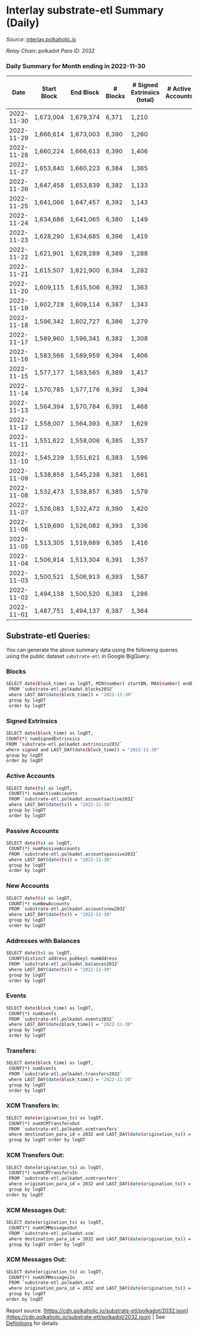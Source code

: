 # Interlay substrate-etl Summary (Daily)

_Source_: [interlay.polkaholic.io](https://interlay.polkaholic.io)

*Relay Chain*: polkadot
*Para ID*: 2032



### Daily Summary for Month ending in 2022-11-30


| Date | Start Block | End Block | # Blocks | # Signed Extrinsics (total) | # Active Accounts | # Passive | # New | # Addresses with Balances | # Events | # Transfers | # XCM Transfers In | # XCM Transfers Out | # XCM In | # XCM Out | Issues | 
| ---- | ----------- | --------- | -------- | --------------------------- | ----------------- | --------- | ----- | ------------------------- | -------- | ----------- | ------------------ | ------------------- | -------- | --------- | ------ |
| 2022-11-30 | 1,673,004 | 1,679,374 | 6,371 | 1,210 |  |  |  | 10,632 | 56,983 | 6,539 ($28,816.04) | 11 ($928.96) | 7 ($482.05) | 12 | 8 |  |
| 2022-11-29 | 1,666,614 | 1,673,003 | 6,390 | 1,260 |  |  |  | 10,628 | 57,560 | 6,596 ($37,508.47) | 24 ($3,273.15) | 13 ($772.51) | 25 | 14 |  |
| 2022-11-28 | 1,660,224 | 1,666,613 | 6,390 | 1,406 |  |  |  | 10,615 | 58,165 | 6,563 ($40,023.50) | 24 ($1,889.77) | 14 ($975.67) | 28 | 18 |  |
| 2022-11-27 | 1,653,840 | 1,660,223 | 6,384 | 1,365 |  |  |  |  | 57,908 | 6,585 ($50,319.83) | 30 ($1,856.60) | 28 ($2,295.39) | 32 | 30 |  |
| 2022-11-26 | 1,647,458 | 1,653,839 | 6,382 | 1,133 |  |  |  |  | 56,983 | 6,590 ($32,786.10) | 30 ($4,385.40) | 21 ($1,473.23) | 33 | 23 |  |
| 2022-11-25 | 1,641,066 | 1,647,457 | 6,392 | 1,143 |  |  |  | 10,596 | 56,976 | 6,561 ($17,718.56) | 17 ($734.13) | 16 ($170.77) | 19 | 17 |  |
| 2022-11-24 | 1,634,686 | 1,641,065 | 6,380 | 1,149 |  |  |  | 10,588 | 56,867 | 6,555 ($30,999.83) | 28 ($2,316.41) | 22 ($1,727.85) | 35 | 27 |  |
| 2022-11-23 | 1,628,290 | 1,634,685 | 6,396 | 1,419 |  |  |  |  | 58,270 | 6,596 ($122,177.25) | 25 ($1,765.79) | 29 ($1,138.91) | 32 | 36 |  |
| 2022-11-22 | 1,621,901 | 1,628,289 | 6,389 | 1,288 |  |  |  |  | 57,935 | 6,641 ($47,513.13) | 51 ($9,200.92) | 34 ($9,785.85) | 67 | 49 |  |
| 2022-11-21 | 1,615,507 | 1,621,900 | 6,394 | 1,282 |  |  |  |  | 57,808 | 6,654 ($46,615.36) | 30 ($2,361.21) | 34 ($1,938.30) | 42 | 40 |  |
| 2022-11-20 | 1,609,115 | 1,615,506 | 6,392 | 1,363 |  |  |  |  | 58,105 | 6,615 ($22,309.45) | 15 ($806.28) | 31 ($1,940.02) | 36 | 50 |  |
| 2022-11-19 | 1,602,728 | 1,609,114 | 6,387 | 1,343 |  |  |  |  | 57,931 | 6,577 ($46,161.71) | 18 ($13,094.29) | 16 ($690.81) | 20 | 18 |  |
| 2022-11-18 | 1,596,342 | 1,602,727 | 6,386 | 1,279 |  |  |  | 10,514 | 57,707 | 6,595 ($61,189.46) | 18 ($9,261.95) | 13 ($1,061.01) | 20 | 15 |  |
| 2022-11-17 | 1,589,960 | 1,596,341 | 6,382 | 1,308 |  |  |  | 10,501 | 57,642 | 6,566 ($21,081.76) | 20 ($1,210.72) | 21 ($5,934.25) | 20 | 20 |  |
| 2022-11-16 | 1,583,566 | 1,589,959 | 6,394 | 1,406 |  |  |  |  | 58,264 | 6,604 ($52,966.36) | 32 ($84,772.09) | 25 ($17,715.62) | 36 | 27 |  |
| 2022-11-15 | 1,577,177 | 1,583,565 | 6,389 | 1,417 |  |  |  | 10,481 | 58,372 | 6,626 ($324,635.47) | 31 ($8,685.27) | 25 ($280,442.83) | 38 | 29 |  |
| 2022-11-14 | 1,570,785 | 1,577,176 | 6,392 | 1,394 |  |  |  | 10,457 | 58,709 | 6,727 ($70,330.71) | 33 ($4,491.26) | 39 ($29,756.92) | 51 | 56 |  |
| 2022-11-13 | 1,564,394 | 1,570,784 | 6,391 | 1,468 |  |  |  | 10,404 | 59,035 | 6,769 ($159,487.73) | 44 ($6,127.77) | 30 ($2,851.89) | 53 | 39 |  |
| 2022-11-12 | 1,558,007 | 1,564,393 | 6,387 | 1,629 |  |  |  |  | 59,152 | 6,604 ($93,248.48) | 39 ($31,872.62) | 33 ($45,000.58) | 44 | 37 |  |
| 2022-11-11 | 1,551,622 | 1,558,006 | 6,385 | 1,357 |  |  |  | 10,331 | 58,282 | 6,616 ($180,405.58) | 43 ($216,996.44) | 47 ($73,087.20) | 59 | 61 |  |
| 2022-11-10 | 1,545,239 | 1,551,621 | 6,383 | 1,596 |  |  |  |  | 59,165 | 6,692 ($39,647.22) | 25 ($14,374.54) | 26 ($12,314.85) | 43 | 42 |  |
| 2022-11-09 | 1,538,858 | 1,545,238 | 6,381 | 1,661 |  |  |  | 10,304 | 59,852 | 6,851 ($318,028.63) | 45 ($28,447.48) | 47 ($5,386.40) | 73 | 69 |  |
| 2022-11-08 | 1,532,473 | 1,538,857 | 6,385 | 1,579 |  |  |  |  | 58,989 | 6,616 ($41,384.07) | 47 ($12,310.77) | 49 ($6,210.11) | 60 | 60 |  |
| 2022-11-07 | 1,526,083 | 1,532,472 | 6,390 | 1,420 |  |  |  |  | 58,672 | 6,667 ($125,966.50) | 40 ($9,780.34) | 54 ($10,199.29) | 49 | 65 |  |
| 2022-11-06 | 1,519,690 | 1,526,082 | 6,393 | 1,336 |  |  |  |  | 58,024 | 6,603 ($41,633.15) | 31 ($4,331.29) | 39 ($4,746.48) | 41 | 49 |  |
| 2022-11-05 | 1,513,305 | 1,519,689 | 6,385 | 1,416 |  |  |  |  | 58,322 | 6,590 ($30,927.41) | 30 ($2,824.80) | 27 ($2,419.89) | 39 | 36 |  |
| 2022-11-04 | 1,506,914 | 1,513,304 | 6,391 | 1,357 |  |  |  | 10,227 | 58,527 | 6,692 ($64,276.77) | 37 ($4,519.97) | 72 ($11,642.67) | 56 | 92 |  |
| 2022-11-03 | 1,500,521 | 1,506,913 | 6,393 | 1,567 |  |  |  | 10,197 | 58,914 | 6,601 ($35,298.94) | 30 ($4,676.64) | 36 ($4,789.22) | 32 | 38 |  |
| 2022-11-02 | 1,494,138 | 1,500,520 | 6,383 | 1,286 |  |  |  | 10,190 | 57,807 | 6,593 ($31,862.75) | 19 ($8,434.22) | 20 ($3,638.92) | 29 | 26 |  |
| 2022-11-01 | 1,487,751 | 1,494,137 | 6,387 | 1,364 |  |  |  | 10,183 | 58,164 | 6,599 ($35,248.51) | 23 ($5,451.46) | 19 ($1,014.18) | 41 | 37 |  |

## Substrate-etl Queries:
You can generate the above summary data using the following queries using the public dataset `substrate-etl` in Google BigQuery:

### Blocks
```bash
SELECT date(block_time) as logDT, MIN(number) startBN, MAX(number) endBN, COUNT(*) numBlocks 
 FROM `substrate-etl.polkadot.blocks2032`  
 where LAST_DAY(date(block_time)) = "2022-11-30" 
 group by logDT 
 order by logDT
```

### Signed Extrinsics
```bash
SELECT date(block_time) as logDT, 
COUNT(*) numSignedExtrinsics 
FROM `substrate-etl.polkadot.extrinsics2032`  
where signed and LAST_DAY(date(block_time)) = "2022-11-30" 
group by logDT 
order by logDT
```

### Active Accounts
```bash
SELECT date(ts) as logDT, 
 COUNT(*) numActiveAccounts 
 FROM `substrate-etl.polkadot.accountsactive2032` 
 where LAST_DAY(date(ts)) = "2022-11-30" 
 group by logDT 
 order by logDT
```

### Passive Accounts
```bash
SELECT date(ts) as logDT, 
 COUNT(*) numPassiveAccounts 
 FROM `substrate-etl.polkadot.accountspassive2032` 
 where LAST_DAY(date(ts)) = "2022-11-30" 
 group by logDT 
 order by logDT
```

### New Accounts
```bash
SELECT date(ts) as logDT, 
 COUNT(*) numNewAccounts 
 FROM `substrate-etl.polkadot.accountsnew2032` 
 where LAST_DAY(date(ts)) = "2022-11-30" 
 group by logDT
 order by logDT
```

### Addresses with Balances
```bash
SELECT date(ts) as logDT,
 COUNT(distinct address_pubkey) numAddress 
 FROM `substrate-etl.polkadot.balances2032` 
 where LAST_DAY(date(ts)) = "2022-11-30" 
 group by logDT 
 order by logDT
```

### Events
```bash
SELECT date(block_time) as logDT, 
 COUNT(*) numEvents 
 FROM `substrate-etl.polkadot.events2032` 
 where LAST_DAY(date(block_time)) = "2022-11-30" 
 group by logDT 
 order by logDT
```

### Transfers:
```bash
SELECT date(block_time) as logDT, 
 COUNT(*) numEvents 
 FROM `substrate-etl.polkadot.transfers2032` 
 where LAST_DAY(date(block_time)) = "2022-11-30" 
 group by logDT 
 order by logDT
```

### XCM Transfers In:
```bash
SELECT date(origination_ts) as logDT, 
 COUNT(*) numXCMTransfersOut 
 FROM `substrate-etl.polkadot.xcmtransfers` 
 where destination_para_id = 2032 and LAST_DAY(date(origination_ts)) = "2022-11-30" 
 group by logDT order by logDT
```

### XCM Transfers Out:
```bash
SELECT date(origination_ts) as logDT, 
 COUNT(*) numXCMTransfersIn 
 FROM `substrate-etl.polkadot.xcmtransfers` 
 where origination_para_id = 2032 and LAST_DAY(date(origination_ts)) = "2022-11-30" 
 group by logDT 
order by logDT
```

### XCM Messages Out:
```bash
SELECT date(origination_ts) as logDT, 
 COUNT(*) numXCMMessagesOut 
 FROM `substrate-etl.polkadot.xcm` 
 where destination_para_id = 2032 and LAST_DAY(date(origination_ts)) = "2022-11-30" 
 group by logDT order by logDT
```

### XCM Messages Out:
```bash
SELECT date(origination_ts) as logDT, 
 COUNT(*) numXCMMessagesIn 
 FROM `substrate-etl.polkadot.xcm` 
 where origination_para_id = 2032 and LAST_DAY(date(origination_ts)) = "2022-11-30" 
 group by logDT 
order by logDT
```


Report source: [https://cdn.polkaholic.io/substrate-etl/polkadot/2032.json](https://cdn.polkaholic.io/substrate-etl/polkadot/2032.json) | See [Definitions](/DEFINITIONS.md) for details
